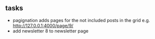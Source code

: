 ## tasks
- pagignation adds pages for the not included posts in the grid e.g. http://127.0.0.1:4000/page/9/
- add newsletter 8 to newsletter page